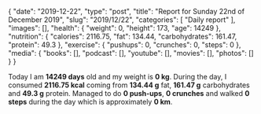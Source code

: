 {
    "date": "2019-12-22",
    "type": "post",
    "title": "Report for Sunday 22nd of December 2019",
    "slug": "2019\/12\/22",
    "categories": [
        "Daily report"
    ],
    "images": [],
    "health": {
        "weight": 0,
        "height": 173,
        "age": 14249
    },
    "nutrition": {
        "calories": 2116.75,
        "fat": 134.44,
        "carbohydrates": 161.47,
        "protein": 49.3
    },
    "exercise": {
        "pushups": 0,
        "crunches": 0,
        "steps": 0
    },
    "media": {
        "books": [],
        "podcast": [],
        "youtube": [],
        "movies": [],
        "photos": []
    }
}

Today I am <strong>14249 days</strong> old and my weight is <strong>0 kg</strong>. During the day, I consumed <strong>2116.75 kcal</strong> coming from <strong>134.44 g</strong> fat, <strong>161.47 g</strong> carbohydrates and <strong>49.3 g</strong> protein. Managed to do <strong>0 push-ups</strong>, <strong>0 crunches</strong> and walked <strong>0 steps</strong> during the day which is approximately <strong>0 km</strong>.